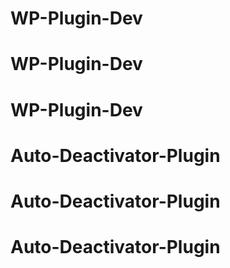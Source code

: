 # WP-Plugin-Dev
# WP-Plugin-Dev
# WP-Plugin-Dev
# Auto-Deactivator-Plugin
# Auto-Deactivator-Plugin
# Auto-Deactivator-Plugin
